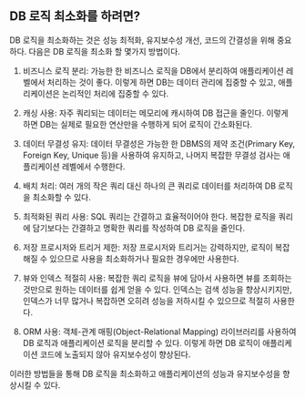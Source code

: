 ## DB 로직 최소화를 하려면?

DB 로직을 최소화하는 것은 성능 최적화, 유지보수성 개선, 코드의 간결성을 위해 중요하다. 다음은 DB 로직을 최소화 할 몇가지 방법이다.

1. 비즈니스 로직 분리: 가능한 한 비즈니스 로직을 DB에서 분리하여 애플리케이션 레벨에서 처리하는 것이 좋다. 이렇게 하면 DB는 데이터 관리에 집중할 수 있고, 애플리케이션은 논리적인 처리에 집중할 수 있다.

2. 캐싱 사용: 자주 쿼리되는 데이터는 메모리에 캐시하여 DB 접근을 줄인다. 이렇게 하면 DB는 실제로 필요한 연산만을 수행하게 되어 로직이 간소화된다.

3. 데이터 무결성 유지: 데이터 무결성은 가능한 한 DBMS의 제약 조건(Primary Key, Foreign Key, Unique 등)을 사용하여 유지하고, 나머지 복잡한 무결성 검사는 애플리케이션 레벨에서 수행한다.

4. 배치 처리: 여러 개의 작은 쿼리 대신 하나의 큰 쿼리로 데이터를 처리하여 DB 로직을 최소화할 수 있다.

5. 최적화된 쿼리 사용: SQL 쿼리는 간결하고 효율적이어야 한다. 복잡한 로직을 쿼리에 담기보다는 간결하고 명확한 쿼리를 작성하여 DB 로직을 줄인다.

6. 저장 프로시저와 트리거 제한: 저장 프로시저와 트리거는 강력하지만, 로직이 복잡해질 수 있으므로 사용을 최소화하거나 필요한 경우에만 사용한다.

7. 뷰와 인덱스 적절히 사용: 복잡한 쿼리 로직을 뷰에 담아서 사용하면 뷰를 조회하는 것만으로 원하는 데이터를 쉽게 얻을 수 있다. 인덱스는 검색 성능을 향상시키지만, 인덱스가 너무 많거나 복잡하면 오히려 성능을 저하시킬 수 있으므로 적절히 사용한다.

8. ORM 사용: 객체-관계 매핑(Object-Relational Mapping) 라이브러리를 사용하여 DB 로직과 애플리케이션 로직을 분리할 수 있다. 이렇게 하면 DB 로직이 애플리케이션 코드에 노출되지 않아 유지보수성이 향상된다.

이러한 방법들을 통해 DB 로직을 최소화하고 애플리케이션의 성능과 유지보수성을 향상시킬 수 있다.